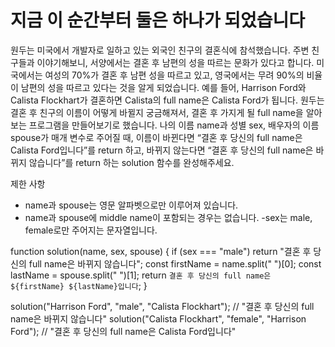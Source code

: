 # 지금 이 순간부터 둘은 하나가 되었습니다

원두는 미국에서 개발자로 일하고 있는 외국인 친구의 결혼식에 참석했습니다.
주변 친구들과 이야기해보니, 서양에서는 결혼 후 남편의 성을 따르는 문화가 있다고 합니다.
미국에서는 여성의 70%가 결혼 후 남편 성을 따르고 있고, 영국에서는 무려 90%의 비율이 남편의 성을 따르고 있다는 것을 알게 되었습니다.
예를 들어, Harrison Ford와 Calista Flockhart가 결혼하면 Calista의 full name은 Calista Ford가 됩니다.
원두는 결혼 후 친구의 이름이 어떻게 바뀔지 궁금해져서, 결혼 후 가지게 될 full name을 알아보는 프로그램을 만들어보기로 했습니다.
나의 이름 name과 성별 sex, 배우자의 이름 spouse가 매개 변수로 주어질 때, 
이름이 바뀐다면 “결혼 후 당신의 full name은 Calista Ford입니다”를 return 하고,
바뀌지 않는다면 “결혼 후 당신의 full name은 바뀌지 않습니다”를 return 하는 solution 함수를 완성해주세요.

제한 사항
- name과 spouse는 영문 알파벳으로만 이루어져 있습니다.
- name과 spouse에 middle name이 포함되는 경우는 없습니다.
-sex는 male, female로만 주어지는 문자열입니다.

function solution(name, sex, spouse) {
  if (sex === "male") return "결혼 후 당신의 full name은 바뀌지 않습니다";
  const firstName = name.split(" ")[0];
  const lastName = spouse.split(" ")[1];
  return `결혼 후 당신의 full name은 ${firstName} ${lastName}입니다`;
}

solution("Harrison Ford", "male", "Calista Flockhart");
// "결혼 후 당신의 full name은 바뀌지 않습니다"
solution("Calista Flockhart", "female", "Harrison Ford");
// "결혼 후 당신의 full name은 Calista Ford입니다"